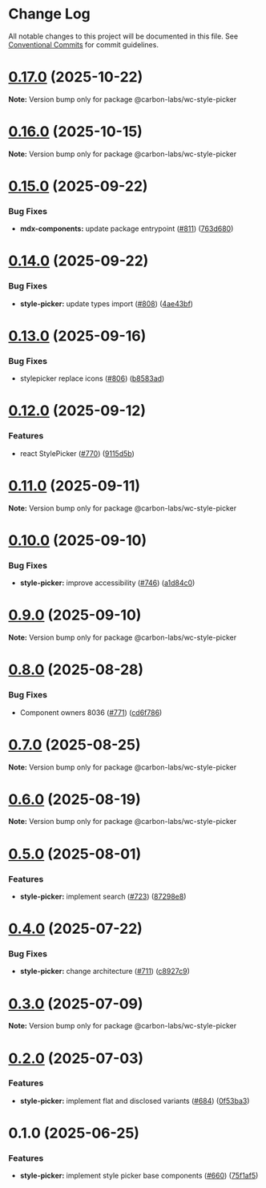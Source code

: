 # Change Log

All notable changes to this project will be documented in this file.
See [Conventional Commits](https://conventionalcommits.org) for commit guidelines.

# [0.17.0](https://github.com/carbon-design-system/carbon-labs/compare/@carbon-labs/wc-style-picker@0.16.0...@carbon-labs/wc-style-picker@0.17.0) (2025-10-22)

**Note:** Version bump only for package @carbon-labs/wc-style-picker





# [0.16.0](https://github.com/carbon-design-system/carbon-labs/compare/@carbon-labs/wc-style-picker@0.15.0...@carbon-labs/wc-style-picker@0.16.0) (2025-10-15)

**Note:** Version bump only for package @carbon-labs/wc-style-picker





# [0.15.0](https://github.com/carbon-design-system/carbon-labs/compare/@carbon-labs/wc-style-picker@0.14.0...@carbon-labs/wc-style-picker@0.15.0) (2025-09-22)


### Bug Fixes

* **mdx-components:** update package entrypoint ([#811](https://github.com/carbon-design-system/carbon-labs/issues/811)) ([763d680](https://github.com/carbon-design-system/carbon-labs/commit/763d6803e47446cbd336dec9a5be75afde23f6e7))





# [0.14.0](https://github.com/carbon-design-system/carbon-labs/compare/@carbon-labs/wc-style-picker@0.13.0...@carbon-labs/wc-style-picker@0.14.0) (2025-09-22)


### Bug Fixes

* **style-picker:** update types import ([#808](https://github.com/carbon-design-system/carbon-labs/issues/808)) ([4ae43bf](https://github.com/carbon-design-system/carbon-labs/commit/4ae43bf93eba1c66f08b1836e7f640a61593e77c))





# [0.13.0](https://github.com/carbon-design-system/carbon-labs/compare/@carbon-labs/wc-style-picker@0.12.0...@carbon-labs/wc-style-picker@0.13.0) (2025-09-16)


### Bug Fixes

* stylepicker replace icons ([#806](https://github.com/carbon-design-system/carbon-labs/issues/806)) ([b8583ad](https://github.com/carbon-design-system/carbon-labs/commit/b8583ad57d6721642a3a9b9a99782953cc62cd3b))





# [0.12.0](https://github.com/carbon-design-system/carbon-labs/compare/@carbon-labs/wc-style-picker@0.11.0...@carbon-labs/wc-style-picker@0.12.0) (2025-09-12)


### Features

* react StylePicker ([#770](https://github.com/carbon-design-system/carbon-labs/issues/770)) ([9115d5b](https://github.com/carbon-design-system/carbon-labs/commit/9115d5b27818171f85bab12983a7d771437e6485))





# [0.11.0](https://github.com/carbon-design-system/carbon-labs/compare/@carbon-labs/wc-style-picker@0.10.0...@carbon-labs/wc-style-picker@0.11.0) (2025-09-11)

**Note:** Version bump only for package @carbon-labs/wc-style-picker





# [0.10.0](https://github.com/carbon-design-system/carbon-labs/compare/@carbon-labs/wc-style-picker@0.9.0...@carbon-labs/wc-style-picker@0.10.0) (2025-09-10)


### Bug Fixes

* **style-picker:** improve accessibility ([#746](https://github.com/carbon-design-system/carbon-labs/issues/746)) ([a1d84c0](https://github.com/carbon-design-system/carbon-labs/commit/a1d84c0fe28c7b2caeebd99957eb256d48665a9f))





# [0.9.0](https://github.com/carbon-design-system/carbon-labs/compare/@carbon-labs/wc-style-picker@0.8.0...@carbon-labs/wc-style-picker@0.9.0) (2025-09-10)

**Note:** Version bump only for package @carbon-labs/wc-style-picker





# [0.8.0](https://github.com/carbon-design-system/carbon-labs/compare/@carbon-labs/wc-style-picker@0.7.0...@carbon-labs/wc-style-picker@0.8.0) (2025-08-28)


### Bug Fixes

* Component owners 8036 ([#771](https://github.com/carbon-design-system/carbon-labs/issues/771)) ([cd6f786](https://github.com/carbon-design-system/carbon-labs/commit/cd6f786ee88fbd9e7918aa88b08f8362492e61b3))





# [0.7.0](https://github.com/carbon-design-system/carbon-labs/compare/@carbon-labs/wc-style-picker@0.6.0...@carbon-labs/wc-style-picker@0.7.0) (2025-08-25)

**Note:** Version bump only for package @carbon-labs/wc-style-picker





# [0.6.0](https://github.com/carbon-design-system/carbon-labs/compare/@carbon-labs/wc-style-picker@0.5.0...@carbon-labs/wc-style-picker@0.6.0) (2025-08-19)

**Note:** Version bump only for package @carbon-labs/wc-style-picker





# [0.5.0](https://github.com/carbon-design-system/carbon-labs/compare/@carbon-labs/wc-style-picker@0.4.0...@carbon-labs/wc-style-picker@0.5.0) (2025-08-01)


### Features

* **style-picker:** implement search ([#723](https://github.com/carbon-design-system/carbon-labs/issues/723)) ([87298e8](https://github.com/carbon-design-system/carbon-labs/commit/87298e8fe29747742ba27620b6b7a197bc90ebbe))





# [0.4.0](https://github.com/carbon-design-system/carbon-labs/compare/@carbon-labs/wc-style-picker@0.3.0...@carbon-labs/wc-style-picker@0.4.0) (2025-07-22)


### Bug Fixes

* **style-picker:** change architecture ([#711](https://github.com/carbon-design-system/carbon-labs/issues/711)) ([c8927c9](https://github.com/carbon-design-system/carbon-labs/commit/c8927c927f5256b1491d7a27301023440a7adce4))





# [0.3.0](https://github.com/carbon-design-system/carbon-labs/compare/@carbon-labs/wc-style-picker@0.2.0...@carbon-labs/wc-style-picker@0.3.0) (2025-07-09)

**Note:** Version bump only for package @carbon-labs/wc-style-picker





# [0.2.0](https://github.com/carbon-design-system/carbon-labs/compare/@carbon-labs/wc-style-picker@0.1.0...@carbon-labs/wc-style-picker@0.2.0) (2025-07-03)


### Features

* **style-picker:** implement flat and disclosed variants ([#684](https://github.com/carbon-design-system/carbon-labs/issues/684)) ([0f53ba3](https://github.com/carbon-design-system/carbon-labs/commit/0f53ba3d3b4d9860a72c2ea09e36580018c50fa9))





# 0.1.0 (2025-06-25)


### Features

* **style-picker:** implement style picker base components ([#660](https://github.com/carbon-design-system/carbon-labs/issues/660)) ([75f1af5](https://github.com/carbon-design-system/carbon-labs/commit/75f1af53a6556564c10698109f19def1950acb16))
